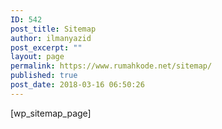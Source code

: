 ```yaml
---
ID: 542
post_title: Sitemap
author: ilmanyazid
post_excerpt: ""
layout: page
permalink: https://www.rumahkode.net/sitemap/
published: true
post_date: 2018-03-16 06:50:26
---
```

[wp_sitemap_page]